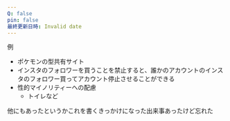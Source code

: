 ```yaml
---
Q: false
pin: false
最終更新日時: Invalid date
---
```

  

例

- ポケモンの型共有サイト
- インスタのフォロワーを買うことを禁止すると、誰かのアカウントのインスタのフォロワー買ってアカウント停止させることができる
- 性的マイノリティーへの配慮
    - トイレなど

  

他にもあったというかこれを書くきっかけになった出来事あったけど忘れた
